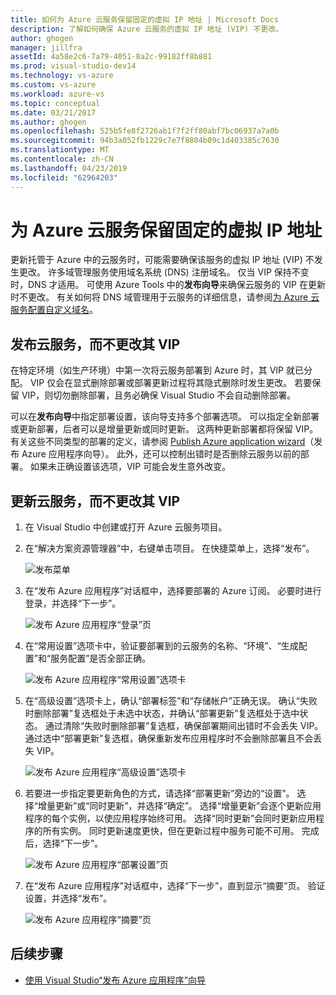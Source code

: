 ```yaml
---
title: 如何为 Azure 云服务保留固定的虚拟 IP 地址 | Microsoft Docs
description: 了解如何确保 Azure 云服务的虚拟 IP 地址 (VIP) 不更改。
author: ghogen
manager: jillfra
assetId: 4a58e2c6-7a79-4051-8a2c-99182ff8b881
ms.prod: visual-studio-dev14
ms.technology: vs-azure
ms.custom: vs-azure
ms.workload: azure-vs
ms.topic: conceptual
ms.date: 03/21/2017
ms.author: ghogen
ms.openlocfilehash: 525b5fe8f2726ab1f7f2ff80abf7bc06937a7a0b
ms.sourcegitcommit: 94b3a052fb1229c7e7f8804b09c1d403385c7630
ms.translationtype: MT
ms.contentlocale: zh-CN
ms.lasthandoff: 04/23/2019
ms.locfileid: "62964203"
---
```

# <a name="retain-a-constant-virtual-ip-address-for-an-azure-cloud-service"></a>为 Azure 云服务保留固定的虚拟 IP 地址
更新托管于 Azure 中的云服务时，可能需要确保该服务的虚拟 IP 地址 (VIP) 不发生更改。 许多域管理服务使用域名系统 (DNS) 注册域名。 仅当 VIP 保持不变时，DNS 才适用。 可使用 Azure Tools 中的**发布向导**来确保云服务的 VIP 在更新时不更改。 有关如何将 DNS 域管理用于云服务的详细信息，请参阅[为 Azure 云服务配置自定义域名](/azure/cloud-services/cloud-services-custom-domain-name-portal)。

## <a name="publish-a-cloud-service-without-changing-its-vip"></a>发布云服务，而不更改其 VIP
在特定环境（如生产环境）中第一次将云服务部署到 Azure 时，其 VIP 就已分配。 VIP 仅会在显式删除部署或部署更新过程将其隐式删除时发生更改。 若要保留 VIP，则切勿删除部署，且务必确保 Visual Studio 不会自动删除部署。 

可以在**发布向导**中指定部署设置，该向导支持多个部署选项。 可以指定全新部署或更新部署，后者可以是增量更新或同时更新。 这两种更新部署都将保留 VIP。 有关这些不同类型的部署的定义，请参阅 [Publish Azure application wizard](vs-azure-tools-publish-azure-application-wizard.md)（发布 Azure 应用程序向导）。 此外，还可以控制出错时是否删除云服务以前的部署。 如果未正确设置该选项，VIP 可能会发生意外改变。

## <a name="update-a-cloud-service-without-changing-its-vip"></a>更新云服务，而不更改其 VIP
1. 在 Visual Studio 中创建或打开 Azure 云服务项目。 

2. 在“解决方案资源管理器”中，右键单击项目。 在快捷菜单上，选择“发布”。

    ![发布菜单](./media/vs-azure-tools-cloud-service-retain-a-constant-virtual-ip-address/solution-explorer-publish-menu.png)

3. 在“发布 Azure 应用程序”对话框中，选择要部署的 Azure 订阅。 必要时进行登录，并选择“下一步”。

    ![发布 Azure 应用程序“登录”页](./media/vs-azure-tools-cloud-service-retain-a-constant-virtual-ip-address/azure-publish-signin.png)

4. 在“常用设置”选项卡中，验证要部署到的云服务的名称、“环境”、“生成配置”和“服务配置”是否全部正确。

    ![发布 Azure 应用程序“常用设置”选项卡](./media/vs-azure-tools-cloud-service-retain-a-constant-virtual-ip-address/azure-publish-common-settings.png)

5. 在“高级设置”选项卡上，确认“部署标签”和“存储帐户”正确无误。 确认“失败时删除部署”复选框处于未选中状态，并确认“部署更新”复选框处于选中状态。 通过清除“失败时删除部署”复选框，确保部署期间出错时不会丢失 VIP。 通过选中“部署更新”复选框，确保重新发布应用程序时不会删除部署且不会丢失 VIP。 

    ![发布 Azure 应用程序“高级设置”选项卡](./media/vs-azure-tools-cloud-service-retain-a-constant-virtual-ip-address/azure-publish-advanced-settings.png)

6. 若要进一步指定要更新角色的方式，请选择“部署更新”旁边的“设置”。 选择“增量更新”或“同时更新”，并选择“确定”。 选择“增量更新”会逐个更新应用程序的每个实例，以使应用程序始终可用。 选择“同时更新”会同时更新应用程序的所有实例。 同时更新速度更快，但在更新过程中服务可能不可用。 完成后，选择“下一步”。

    ![发布 Azure 应用程序“部署设置”页](./media/vs-azure-tools-cloud-service-retain-a-constant-virtual-ip-address/azure-publish-deployment-update-settings.png)

7. 在“发布 Azure 应用程序”对话框中，选择“下一步”，直到显示“摘要”页。 验证设置，并选择“发布”。

    ![发布 Azure 应用程序“摘要”页](./media/vs-azure-tools-cloud-service-retain-a-constant-virtual-ip-address/azure-publish-summary.png)

## <a name="next-steps"></a>后续步骤
- [使用 Visual Studio“发布 Azure 应用程序”向导](vs-azure-tools-publish-azure-application-wizard.md)
